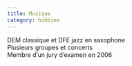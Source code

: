 ```yaml
---
title: Musique
category: hobbies
---
```


DEM classique et DFE jazz en saxophone<br />
Plusieurs groupes et concerts<br />
Membre d’un jury d’examen en 2006
